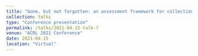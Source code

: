 ```yaml
---
title: "Gone, but not forgotten: an assessment framework for collection reviews"
collection: talks
type: "Conference presentation"
permalink: /talks/2021-04-15-talk-7
venue: "ACRL 2021 Conference"
date: 2021-04-15
location: "Virtual"
---
```

